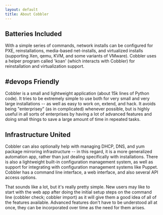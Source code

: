 ```yaml
---
layout: default
title: About Cobbler
---
```


## Batteries Included

With a simple series of commands, network installs can be configured for PXE, reinstallations, media-based net-installs,
and virtualized installs (supporting Xen, qemu, KVM, and some variants of VMware). Cobbler uses a helper program called
'koan' (which interacts with Cobbler) for reinstallation and virtualization support.

## #devops Friendly

Cobbler is a small and lightweight application (about 15k lines of Python code). It tries to be extremely simple to use
both for very small and very large installations -- as well as easy to work on, extend, and hack. It avoids being
"enterprisey" (as in complicated) whenever possible, but is highly useful in all sorts of enterprises by having a lot of
advanced features and doing small things to save a large amount of time in repeated tasks.

## Infrastructure United

Cobbler can also optionally help with managing DHCP, DNS, and yum package mirroring infrastructure -- in this regard, it
is a more generalized automation app, rather than just dealing specifically with installations. There is also a
lightweight built-in configuration management system, as well as support for integrating with configuration management
systems like Puppet. Cobbler has a command line interface, a web interface, and also several API access options.

That sounds like a lot, but it's really pretty simple. New users may like to start with the web app after doing the
initial setup steps on the command line (cobbler check; cobbler import) as it will give them a good idea of all of the
features available. Advanced features don't have to be understood all at once, they can be incorporated over time as the
need for them arises.

